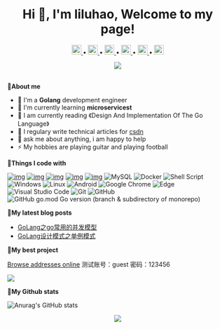 <h1 align="center">Hi 👋, I'm liluhao, Welcome to my page!</h1>

<p align="center">
	<a href="https://github.com/liluhao">
	  <img alt="liluhao's github" width="22px" src="https://github.com/peterthehan/peterthehan/blob/main/assets/github.svg" />
	</a> • 
	<a href="https://twitter.com/LKey83413558">
	  <img alt="liluhao's Twitter" width="22px" src="https://raw.githubusercontent.com/peterthehan/peterthehan/master/assets/twitter.svg" />
	</a> •  
	<a href="https://www.facebook.com/luhao.li.5">
	  <img alt="liluhao's LinkedIN" width="22px" src="https://mdmdmdmd.oss-cn-beijing.aliyuncs.com/img/facebook.svg" />
	</a>•  
	<a href="https://www.instagram.com/daehtrallh">
	  <img alt="liluhao's LinkedIN" width="22px" src="https://mdmdmdmd.oss-cn-beijing.aliyuncs.com/img/instagram.svg" />
	</a>•  
	<a href="https://blog.csdn.net/weixin_52690231">
	  <img alt="liluhao's LinkedIN" width="22px" src="https://mdmdmdmd.oss-cn-beijing.aliyuncs.com/img/csdn.svg" />
	</a>•  
	<a href="https://www.youtube.com/channel/UCaLz6e2sX_Brqx9UZv5s1Kw">
	  <img alt="liluhao's LinkedIN" width="22px" src="https://mdmdmdmd.oss-cn-beijing.aliyuncs.com/img/youtube%20(1).svg" />
	</a>
</p>

<div align="center" ><img order-radius="100px" src="https://cdn.jsdelivr.net/gh/sun0225SUN/photos/images/202108300019556.gif"/></div>
<br>


🙋**About me**

- 🔭 I'm a **Golang** development engineer 
- 🌱 I'm currently learning **microservicest**  
- 📖 I am currently reading 《Design And Implementation Of The Go Language》
- 📝 I regulary write technical articles for <a href="https://blog.csdn.net/weixin_52690231">csdn</a>
- 💬 ask me about anything, i am happy to help
- ⚡ My hobbies are playing guitar and playing football

🧰**Things I code with**

[![img](https://camo.githubusercontent.com/5176bed178549dbd069d2d1135ffaf8eabe9462b78791baaf3733a44f36dc187/68747470733a2f2f696d672e736869656c64732e696f2f62616467652f676f6c616e672d312e31362d626c7565)](https://camo.githubusercontent.com/5176bed178549dbd069d2d1135ffaf8eabe9462b78791baaf3733a44f36dc187/68747470733a2f2f696d672e736869656c64732e696f2f62616467652f676f6c616e672d312e31362d626c7565) [![img](https://camo.githubusercontent.com/958ab06cfc784627a0678d3cedfce663f22f0b3fdf36ad6908c8a4471f5606f0/68747470733a2f2f696d672e736869656c64732e696f2f62616467652f67696e2d312e372e302d6c69676874426c7565)](https://camo.githubusercontent.com/958ab06cfc784627a0678d3cedfce663f22f0b3fdf36ad6908c8a4471f5606f0/68747470733a2f2f696d672e736869656c64732e696f2f62616467652f67696e2d312e372e302d6c69676874426c7565) [![img](https://camo.githubusercontent.com/f876a6c23273ec1381ac272aa35ff66f79b9b3d80d35a5eea64c539e9cc56601/68747470733a2f2f696d672e736869656c64732e696f2f62616467652f7675652d332e322e32352d627269676874677265656e)](https://camo.githubusercontent.com/f876a6c23273ec1381ac272aa35ff66f79b9b3d80d35a5eea64c539e9cc56601/68747470733a2f2f696d672e736869656c64732e696f2f62616467652f7675652d332e322e32352d627269676874677265656e) [![img](https://camo.githubusercontent.com/a4e75a68a7d9b920c8b0357c1c550f13fcc03e314fe13c69f25f217761bfdce6/68747470733a2f2f696d672e736869656c64732e696f2f62616467652f656c656d656e742d2d706c75732d322e302e312d677265656e)](https://camo.githubusercontent.com/a4e75a68a7d9b920c8b0357c1c550f13fcc03e314fe13c69f25f217761bfdce6/68747470733a2f2f696d672e736869656c64732e696f2f62616467652f656c656d656e742d2d706c75732d322e302e312d677265656e) [![img](https://camo.githubusercontent.com/8ddeb1d740f6ab0c922efd1942cf60921f6adf6264db076a7b2fb571af4a676e/68747470733a2f2f696d672e736869656c64732e696f2f62616467652f676f726d2d312e32322e352d726564)](https://camo.githubusercontent.com/8ddeb1d740f6ab0c922efd1942cf60921f6adf6264db076a7b2fb571af4a676e/68747470733a2f2f696d672e736869656c64732e696f2f62616467652f676f726d2d312e32322e352d726564)
![MySQL](https://img.shields.io/badge/mysql-%2300f.svg?style=flat-square&logo=mysql&logoColor=white)
![Docker](https://img.shields.io/badge/-Docker-FCC624?style=flat-square&logo=docker)
![Shell Script](https://img.shields.io/badge/shell_script-%4285F4.svg?style=style=flat-square&logo=gnu-bash&logoColor=white)
![Windows](https://img.shields.io/badge/Windows-0078D6?style=flat-square&logo=windows&logoColor=white)
![Linux](https://img.shields.io/badge/Linux-FCC624?style=style=flat-square&logo=linux&logoColor=black)
![Android](https://img.shields.io/badge/Android-3DDC84?style=flat-square&logo=android&logoColor=white)
![Google Chrome](https://img.shields.io/badge/Chrome-4285F4?style=flat-square&logo=GoogleChrome&logoColor=white)
   ![Edge](https://img.shields.io/badge/Edge-0078D7?style=flat-square&logo=Microsoft-edge&logoColor=white)
![Visual Studio Code](https://img.shields.io/badge/-Visual%20Studio%20Code-007ACC?style=flat-square&logo=Visual%20Studio%20Code&logoColor=fff)
![Git](https://img.shields.io/badge/-Git-FCC624?style=flat-square&logo=git)
![GitHub](https://img.shields.io/badge/-GitHub-pink?style=flat-square&logo=github)
![GitHub go.mod Go version (branch & subdirectory of monorepo)](https://img.shields.io/github/go-mod/go-version/33/33/33?color=233&filename=111&label=222&logo=33&logoColor=33)

🧠**My latest blog posts**

- [GoLang之go常用的并发模型](https://blog.csdn.net/weixin_52690231/article/details/125314114?spm=1001.2014.3001.5501)
- [GoLang设计模式之单例模式](https://blog.csdn.net/weixin_52690231/article/details/123895446?ops_request_misc=%257B%2522request%255Fid%2522%253A%2522166201708916781790751129%2522%252C%2522scm%2522%253A%252220140713.130102334.pc%255Fblog.%2522%257D&request_id=166201708916781790751129&biz_id=0&utm_medium=distribute.pc_search_result.none-task-blog-2~blog~first_rank_ecpm_v1~rank_v31_ecpm-1-123895446-null-null.nonecase&utm_term=%E5%8D%95%E4%BE%8B%E6%A8%A1%E5%BC%8F&spm=1018.2226.3001.4450)

🚀**My best project**

 <a href="http://www.foolartist.top/">Browse addresses online</a>   测试账号：guest 密码：123456
 
<a href="https://github.com/liluhao/admin">
  <img src="https://github-readme-stats.vercel.app/api/pin/?username=liluhao&repo=admin&theme=dark&bg_color=0d1117&hide_border=true" /></a>


💪**My Github stats**

![Anurag's GitHub stats](https://github-readme-stats.vercel.app/api?username=liluhao&theme=radical&bg_color=bg_color=30,e96443,904e95&title_color=fff&text_color=fff)

<div align="center"><img src="https://cdn.jsdelivr.net/gh/sun0225SUN/photos/images/202110311924844.png" /></div>
